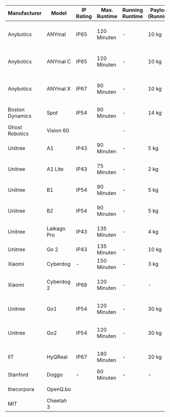 | Manufacturer          | Model            | IP Rating | Max. Runtime | Running Runtime | Payload (Running) | Payload (Standing) | Speed            | Code            | Hardware             |                                      | Price       |
|-----------------------|------------------|-----------|--------------|-------------------|-------------------|-------------------|------------------|-----------------|----------------------|---------------------------------------------|-|
| Anybotics             | ANYmal           | IP65      | 120 Minuten  | -                 | 10 kg             | -                 | 1 m/s             | -               | Robuste Bauweise, Vielseitige Anwendungen   | Preis auf Anfrage |
| Anybotics             | ANYmal C         | IP65      | 120 Minuten  | -                 | 10 kg             | -                 | 1 m/s             | -               | Kompakte Bauweise, Anpassbare Erweiterungen | Preis auf Anfrage |
| Anybotics             | ANYmal X         | IP67      | 90 Minuten   | -                 | 10 kg             | -                 | 1 m/s             | -               | Kollaborative Fähigkeiten, Robuste Bauweise | Preis auf Anfrage |
| Boston Dynamics       | Spot             | IP54      | 90 Minuten   | -                 | 14 kg             | -                 | 1.6 m/s           | -               | Fortgeschrittene Mobilität, Sensoren, SDK   | 74.500 USD   |
| Ghost Robotics        | Vision 60        |           |              | -                 |                   | -                 |                   | -               |                                             |                    |
| Unitree               | A1               | IP43      | 90 Minuten   | -                 | 5 kg              | 10 kg             | 2 m/s             | -               | Robuste Konstruktion, KI-Fähigkeiten        | Preis auf Anfrage |
| Unitree               | A1 Lite          | IP43      | 75 Minuten   | -                 | 2 kg              | 5 kg              | 1.5 m/s           | -               | Kompakt, Leichtgewicht                       | Preis auf Anfrage |
| Unitree               | B1               | IP54      | 90 Minuten   | -                 | 5 kg              | 10 kg             | 2 m/s             | -               | Kompakt, Agil                               | Preis auf Anfrage |
| Unitree               | B2               | IP54      | 90 Minuten   | -                 | 5 kg              | 10 kg             | 2 m/s             | -               | Robust, Vielseitig                          | Preis auf Anfrage |
| Unitree               | Laikago Pro      | IP43      | 135 Minuten  | -                 | 4 kg              | -                 | 1.5 m/s           | -               | Fortgeschrittene Beinkonstruktion           | Preis auf Anfrage |
| Unitree               | Go 2             | IP43      | 135 Minuten  | -                 | 10 kg              | -                 | 3.5 m/s           | -               | Fortgeschrittene Beinkonstruktion           | 3050 USD |
| Xiaomi                | Cyberdog         | -         | 150 Minuten  | -                 | 3 kg              | -                 | 3.2 m/s           | KI-Funktionen   | Anpassbare Erweiterungen                    | 1.300€      |
| Xiaomi                | Cyberdog 2       | IP68      | 120 Minuten  | -                 | -                 | -                 | -                | -               | Verbesserte Mobilität, Erweiterte KI-Funktionen | 1.640€      |
| Unitree               | Go1              | IP54      | 120 Minuten  | -                 | 30 kg             | -                 | 1.5 m/s           | -               | Geländegängig, Anpassbare Erweiterungen      | 3.300€      |
| Unitree               | Go2              | IP54      | 120 Minuten  | -                 | 30 kg             | -                 | 2 m/s             | -               | Verbesserte Geschwindigkeit, Anpassbare Erweiterungen | 1.500€      |
| IIT                   | HyQReal          | IP67      | 180 Minuten  | -                 | 20 kg             | 200 kg            | 2 m/s             | -               | Große Tragfähigkeit, Robust                  | Preis auf Anfrage |
| Stanford              | Doggo            | -         | 60 Minuten   | -                 | -                 | -                 | 4 m/s             | Open Source     | Leichtbau, Agil                              | -           |
| thecorpora            | OpenQ.bo          |           |              |                   |                   |                   | Open Source      |                  |                      | 2.300€      |
| MIT                   | Cheetah 3        |           |              |                   |                   |                   |                  |                 |                      |                                             |            

